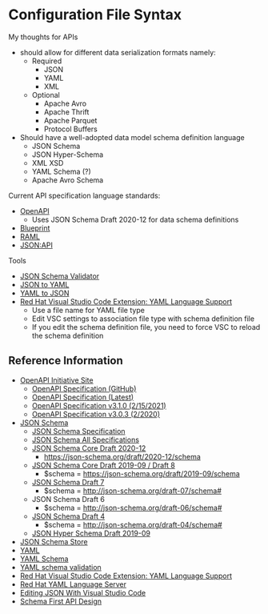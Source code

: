 # Configuration File Syntax

My thoughts for APIs

* should allow for different data serialization formats namely:
  * Required
    * JSON
    * YAML
    * XML
  * Optional
    * Apache Avro
    * Apache Thrift
    * Apache Parquet
    * Protocol Buffers
* Should have a well-adopted data model schema definition language
  * JSON Schema
  * JSON Hyper-Schema
  * XML XSD
  * YAML Schema (?)
  * Apache Avro Schema

Current API specification language standards:
* [OpenAPI](https://spec.openapis.org/oas/v3.1.0)
  * Uses JSON Schema Draft 2020-12 for data schema definitions
* [Blueprint](https://apiblueprint.org/)
* [RAML](https://github.com/raml-org/raml-spec)
* [JSON:API](https://jsonapi.org/)

Tools
* [JSON Schema Validator](https://www.jsonschemavalidator.net/)
* [JSON to YAML](https://www.json2yaml.com/)
* [YAML to JSON](https://onlineyamltools.com/convert-yaml-to-json)
* [Red Hat Visual Studio Code Extension: YAML Language Support](https://github.com/redhat-developer/vscode-yaml)
  * Use a file name for YAML file type
  * Edit VSC settings to association file type with schema definition file
  * If you edit the schema definition file, you need to force VSC to reload the schema definition

## Reference Information

* [OpenAPI Initiative Site](https://www.openapis.org/)
  * [OpenAPI Specification (GitHub)](https://github.com/OAI/OpenAPI-Specification)
  * [OpenAPI Specification (Latest)](https://spec.openapis.org/oas/latest.html)
  * [OpenAPI Specification v3.1.0 (2/15/2021)](https://spec.openapis.org/oas/v3.1.0)
  * [OpenAPI Specification v3.0.3 (2/2020)](https://spec.openapis.org/oas/v3.0.3)
* [JSON Schema](https://json-schema.org/)
  * [JSON Schema Specification](https://json-schema.org/specification.html)
  * [JSON Schema All Specifications](https://json-schema.org/specification-links.html)
  * [JSON Schema Core Draft 2020-12](https://json-schema.org/draft/2020-12/json-schema-core.html)
    * https://json-schema.org/draft/2020-12/schema
  * [JSON Schema Core Draft 2019-09 / Draft 8](https://datatracker.ietf.org/doc/html/draft-handrews-json-schema-02)
    * $schema = https://json-schema.org/draft/2019-09/schema
  * [JSON Schema Draft 7](https://datatracker.ietf.org/doc/html/draft-handrews-json-schema-01)
    * $schema = http://json-schema.org/draft-07/schema#
  * JSON Schema Draft 6
    * $schema = http://json-schema.org/draft-06/schema#
  * [JSON Schema Draft 4](https://datatracker.ietf.org/doc/html/draft-zyp-json-schema-04)
    * $schema = http://json-schema.org/draft-04/schema#
  * [JSON Hyper Schema Draft 2019-09](https://json-schema.org/draft/2019-09/json-schema-hypermedia.html)
* [JSON Schema Store](https://www.schemastore.org/json/)
* [YAML](https://yaml.org/)
* [YAML Schema]()
* [YAML schema validation](https://json-schema-everywhere.github.io/yaml)
* [Red Hat Visual Studio Code Extension: YAML Language Support](https://github.com/redhat-developer/vscode-yaml)
* [Red Hat YAML Language Server](https://github.com/redhat-developer/yaml-language-server)
* [Editing JSON With Visual Studio Code](https://code.visualstudio.com/docs/languages/json)
* [Schema First API Design](https://yos.io/2018/02/11/schema-first-api-design/)